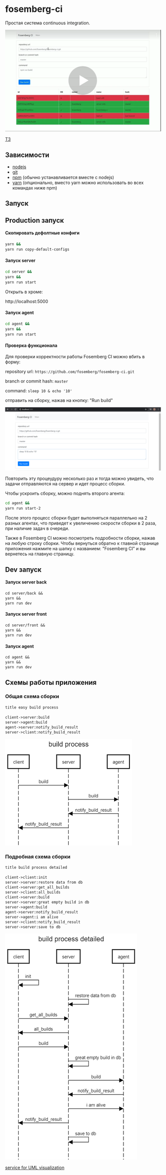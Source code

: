 # fosemberg-ci
Простая система continuous integration.

[![Видео, демонстрирующее работу fosemberg-ci](docs/video_preview.png)](https://yadi.sk/i/9SPnjGzA13iNAA)

[ТЗ](docs/TASK.md)

## Зависимости

- [nodejs](https://nodejs.org/en/)
- [git](https://git-scm.com/downloads)
- [npm](https://www.npmjs.com/get-npm) (обычно устанавливается вместе с nodejs)
- [yarn](https://www.npmjs.com/package/yarn) (опционально, вместо yarn можно использовать во всех командах ниже npm)

## Запуск

## Production запуск

#### Скопировать дефолтные конфиги

```bash
yarn &&
yarn run copy-default-configs
```

#### Запуск server

```bash
cd server &&
yarn &&
yarn run start
```

Открыть в хроме:

http://localhost:5000 

#### Запуск agent

```bash
cd agent &&
yarn &&
yarn run start
```

#### Проверка функционала

Для проверки корректности работы Fosemberg CI можно вбить в форму:

repository url: ```https://github.com/fosemberg/fosemberg-ci.git```

branch or commit hash: ```master```

command: ```sleep 10 & echo '10'```

отправить на сборку, нажав на кнопку: "Run build"

![input_data_example](docs/input_data_example.png)

Повторить эту процеудуру несколько раз и тогда можно увидеть, что задачи отправляются на сервер и идет процесс сборки.

Чтобы ускроить сборку, можно поднять второго агента:

```bash
cd agent &&
yarn run start-2
```

После этого процесс сборки будет выполняться параллельно на 2 разных агентах, что приведет к увеличению скорости сборки в 2 раза, при наличие задач в очереди.

Также в Fosemberg CI можно посмотреть подробности сборки, нажав на любую строку сборки. Чтобы вернуться обратно к главной странице приложения нажмите на шапку с названием: "Fosemberg CI" и вы вернетесь на главную страницу.

## Dev запуск

#### Запуск server back

```npm
cd server/back &&
yarn &&
yarn run dev
```

#### Запуск server front

```npm
cd server/front &&
yarn &&
yarn run dev
```

#### Запуск agent

```npm
cd agent &&
yarn &&
yarn run dev
```

## Схемы работы приложения

### Общая схема сборки

```
title easy build process

client->server:build
server->agent:build
agent->server:notify_build_result
server->client:notify_build_result
```

![build_sequince_uml_diagram](docs/build_sequince_uml_diagram.png)

### Подробная схема сборки

```
title build process detailed

client->client:init
server->server:restore data from db
client->server:get_all_builds
server->client:all_builds
client->server:build
server->server:great empty build in db
server->agent:build
agent->server:notify_build_result
server->agent:i am alive
server->client:notify_build_result
server->server:save to db
```

![build_sequince_uml_diagram_detailed](docs/build_sequince_uml_diagram_detailed.png)





[service for UML visualization](https://sequencediagram.org/)